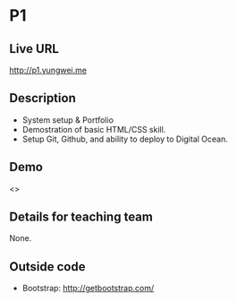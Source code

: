 # P1

## Live URL
<http://p1.yungwei.me>

## Description
* System setup & Portfolio
* Demostration of basic HTML/CSS skill.
* Setup Git, Github, and ability to deploy to Digital Ocean.

## Demo
<>

## Details for teaching team
None.


## Outside code
* Bootstrap: http://getbootstrap.com/
